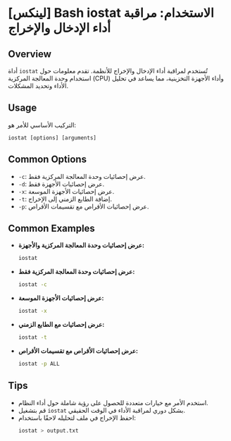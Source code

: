 # [لينكس] Bash iostat الاستخدام: مراقبة أداء الإدخال والإخراج

## Overview
أداة `iostat` تُستخدم لمراقبة أداء الإدخال والإخراج للأنظمة. تقدم معلومات حول استخدام وحدة المعالجة المركزية (CPU) وأداء الأجهزة التخزينية، مما يساعد في تحليل الأداء وتحديد المشكلات.

## Usage
التركيب الأساسي للأمر هو:
```
iostat [options] [arguments]
```

## Common Options
- `-c`: عرض إحصائيات وحدة المعالجة المركزية فقط.
- `-d`: عرض إحصائيات الأجهزة فقط.
- `-x`: عرض إحصائيات الأجهزة الموسعة.
- `-t`: إضافة الطابع الزمني إلى الإخراج.
- `-p`: عرض إحصائيات الأقراص مع تقسيمات الأقراص.

## Common Examples
- **عرض إحصائيات وحدة المعالجة المركزية والأجهزة:**
  ```bash
  iostat
  ```

- **عرض إحصائيات وحدة المعالجة المركزية فقط:**
  ```bash
  iostat -c
  ```

- **عرض إحصائيات الأجهزة الموسعة:**
  ```bash
  iostat -x
  ```

- **عرض إحصائيات مع الطابع الزمني:**
  ```bash
  iostat -t
  ```

- **عرض إحصائيات الأقراص مع تقسيمات الأقراص:**
  ```bash
  iostat -p ALL
  ```

## Tips
- استخدم الأمر مع خيارات متعددة للحصول على رؤية شاملة حول أداء النظام.
- قم بتشغيل `iostat` بشكل دوري لمراقبة الأداء في الوقت الحقيقي.
- احفظ الإخراج في ملف لتحليله لاحقًا باستخدام:
  ```bash
  iostat > output.txt
  ```